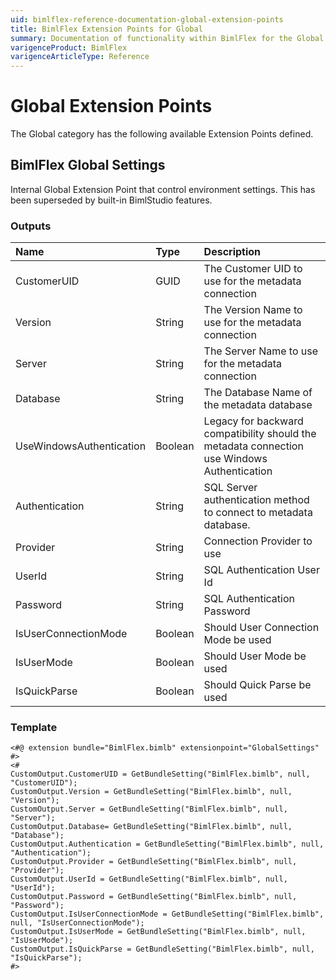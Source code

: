 ```yaml
---
uid: bimlflex-reference-documentation-global-extension-points
title: BimlFlex Extension Points for Global
summary: Documentation of functionality within BimlFlex for the Global Extension Point category
varigenceProduct: BimlFlex
varigenceArticleType: Reference
---
```


# Global Extension Points

The Global category has the following available Extension Points defined.
  
## BimlFlex Global Settings

Internal Global Extension Point that control environment settings. This has been superseded by built-in BimlStudio features.

### Outputs

| <div style="width:150px">Name</div> | Type | Description |
| :--------- | :----------- | :----------- |
| CustomerUID | GUID | The Customer UID to use for the metadata connection |
| Version | String | The Version Name to use for the metadata connection |
| Server | String | The Server Name to use for the metadata connection |
| Database | String | The Database Name of the metadata database |
| UseWindowsAuthentication | Boolean | Legacy for backward compatibility should the metadata connection use Windows Authentication |
| Authentication | String | SQL Server authentication method to connect to metadata database. |
| Provider | String | Connection Provider to use |
| UserId | String | SQL Authentication User Id |
| Password | String | SQL Authentication Password |
| IsUserConnectionMode | Boolean | Should User Connection Mode be used |
| IsUserMode | Boolean | Should User Mode be used |
| IsQuickParse | Boolean | Should Quick Parse be used |

### Template

```biml
<#@ extension bundle="BimlFlex.bimlb" extensionpoint="GlobalSettings" #>
<#
CustomOutput.CustomerUID = GetBundleSetting("BimlFlex.bimlb", null, "CustomerUID");
CustomOutput.Version = GetBundleSetting("BimlFlex.bimlb", null, "Version");
CustomOutput.Server = GetBundleSetting("BimlFlex.bimlb", null, "Server");
CustomOutput.Database= GetBundleSetting("BimlFlex.bimlb", null, "Database");
CustomOutput.Authentication = GetBundleSetting("BimlFlex.bimlb", null, "Authentication");
CustomOutput.Provider = GetBundleSetting("BimlFlex.bimlb", null, "Provider");
CustomOutput.UserId = GetBundleSetting("BimlFlex.bimlb", null, "UserId");
CustomOutput.Password = GetBundleSetting("BimlFlex.bimlb", null, "Password");
CustomOutput.IsUserConnectionMode = GetBundleSetting("BimlFlex.bimlb", null, "IsUserConnectionMode");
CustomOutput.IsUserMode = GetBundleSetting("BimlFlex.bimlb", null, "IsUserMode");
CustomOutput.IsQuickParse = GetBundleSetting("BimlFlex.bimlb", null, "IsQuickParse");
#>
```

